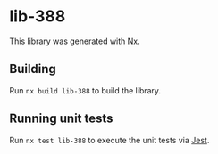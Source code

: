 # lib-388

This library was generated with [Nx](https://nx.dev).

## Building

Run `nx build lib-388` to build the library.

## Running unit tests

Run `nx test lib-388` to execute the unit tests via [Jest](https://jestjs.io).
